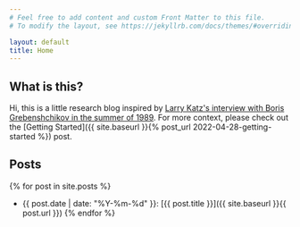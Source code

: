 ```yaml
---
# Feel free to add content and custom Front Matter to this file.
# To modify the layout, see https://jekyllrb.com/docs/themes/#overriding-theme-defaults

layout: default
title: Home
---
```

## What is this?
Hi, this is a little research blog inspired by [Larry Katz's interview with Boris Grebenshchikov in the summer of 1989](http://hdl.handle.net/2047/D20428339). For more context, please check out the [Getting Started]({{ site.baseurl }}{% post_url 2022-04-28-getting-started %}) post.

## Posts
{% for post in site.posts %}
- {{ post.date | date: "%Y-%m-%d" }}: [{{ post.title }}]({{ site.baseurl }}{{ post.url }})
{% endfor %}